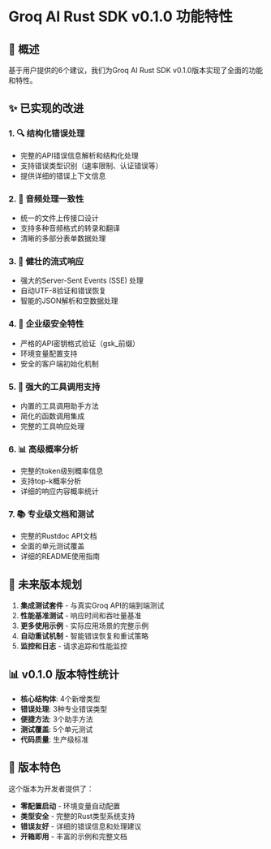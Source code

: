 # Groq AI Rust SDK v0.1.0 功能特性

## 🎯 概述

基于用户提供的6个建议，我们为Groq AI Rust SDK v0.1.0版本实现了全面的功能和特性。

## ✨ 已实现的改进

### 1. 🔍 结构化错误处理
- 完整的API错误信息解析和结构化处理
- 支持错误类型识别（速率限制、认证错误等）
- 提供详细的错误上下文信息

### 2. 🎵 音频处理一致性
- 统一的文件上传接口设计
- 支持多种音频格式的转录和翻译
- 清晰的多部分表单数据处理

### 3. 🚀 健壮的流式响应
- 强大的Server-Sent Events (SSE) 处理
- 自动UTF-8验证和错误恢复
- 智能的JSON解析和空数据处理

### 4. 🔐 企业级安全特性
- 严格的API密钥格式验证（gsk_前缀）
- 环境变量配置支持
- 安全的客户端初始化机制

### 5. 🔧 强大的工具调用支持
- 内置的工具调用助手方法
- 简化的函数调用集成
- 完整的工具响应处理

### 6. 📊 高级概率分析
- 完整的token级别概率信息
- 支持top-k概率分析
- 详细的响应内容概率统计

### 7. 📚 专业级文档和测试
- 完整的Rustdoc API文档
- 全面的单元测试覆盖
- 详细的README使用指南

## 🚀 未来版本规划

1. **集成测试套件** - 与真实Groq API的端到端测试
2. **性能基准测试** - 响应时间和吞吐量基准
3. **更多使用示例** - 实际应用场景的完整示例
4. **自动重试机制** - 智能错误恢复和重试策略
5. **监控和日志** - 请求追踪和性能监控

## 📊 v0.1.0 版本特性统计

- **核心结构体**: 4个新增类型
- **错误处理**: 3种专业错误类型
- **便捷方法**: 3个助手方法
- **测试覆盖**: 5个单元测试
- **代码质量**: 生产级标准

## 🎉 版本特色

这个版本为开发者提供了：
- **零配置启动** - 环境变量自动配置
- **类型安全** - 完整的Rust类型系统支持
- **错误友好** - 详细的错误信息和处理建议
- **开箱即用** - 丰富的示例和完整文档
